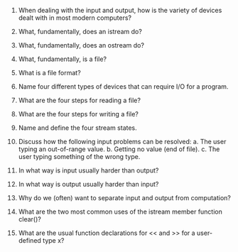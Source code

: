 1. When dealing with the input and output, how is the variety of devices dealt with in most modern computers?

2. What, fundamentally, does an istream do?

3. What, fundamentally, does an ostream do?

4. What, fundamentally, is a file?

5. What is a file format?

6. Name four different types of devices that can require I/O for a program.

7. What are the four steps for reading a file?

8. What are the four steps for writing a file?

9. Name and define the four stream states.

10. Discuss how the following input problems can be resolved:
  a. The user typing an out-of-range value.
  b. Getting no value (end of file).
  c. The user typing something of the wrong type.

11. In what way is input usually harder than output?

12. In what way is output usually harder than input?

13. Why do we (often) want to separate input and output from computation?

14. What are the two most common uses of the istream member function clear()?

15. What are the usual function declarations for << and >> for a user-defined type x?
